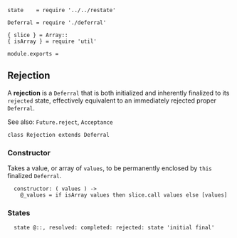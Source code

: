     state    = require '../../restate'

    Deferral = require './deferral'

    { slice } = Array::
    { isArray } = require 'util'

    module.exports =



## Rejection

A **rejection** is a `Deferral` that is both initialized and inherently
finalized to its `rejected` state, effectively equivalent to an immediately
rejected proper `Deferral`.

See also: `Future.reject`, `Acceptance`

    class Rejection extends Deferral


### Constructor

Takes a value, or array of `values`, to be permanently enclosed by `this`
finalized `Deferral`.

      constructor: ( values ) ->
        @_values = if isArray values then slice.call values else [values]



### States

      state @::, resolved: completed: rejected: state 'initial final'
